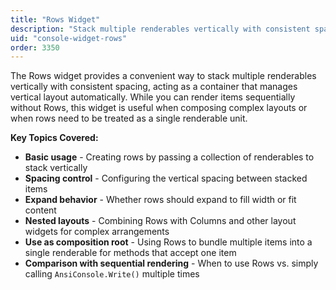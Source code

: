 ```yaml
---
title: "Rows Widget"
description: "Stack multiple renderables vertically with consistent spacing"
uid: "console-widget-rows"
order: 3350
---
```


The Rows widget provides a convenient way to stack multiple renderables vertically with consistent spacing, acting as a container that manages vertical layout automatically. While you can render items sequentially without Rows, this widget is useful when composing complex layouts or when rows need to be treated as a single renderable unit.

**Key Topics Covered:**

* **Basic usage** - Creating rows by passing a collection of renderables to stack vertically
* **Spacing control** - Configuring the vertical spacing between stacked items
* **Expand behavior** - Whether rows should expand to fill width or fit content
* **Nested layouts** - Combining Rows with Columns and other layout widgets for complex arrangements
* **Use as composition root** - Using Rows to bundle multiple items into a single renderable for methods that accept one item
* **Comparison with sequential rendering** - When to use Rows vs. simply calling `AnsiConsole.Write()` multiple times

